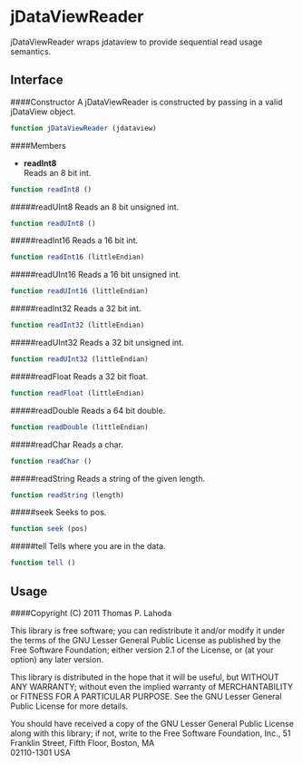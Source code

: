 jDataViewReader
===============

jDataViewReader wraps jdataview to provide sequential read usage semantics.

Interface
---------

####Constructor
A jDataViewReader is constructed by passing in a valid jDataView object.

```javascript
function jDataViewReader (jdataview)
```

####Members
+ **readInt8**  
Reads an 8 bit int.

```javascript
function readInt8 ()
```

#####readUInt8
Reads an 8 bit unsigned int.

```javascript
function readUInt8 ()
```

#####readInt16
Reads a 16 bit int.

```javascript
function readInt16 (littleEndian)
```

#####readUInt16
Reads a 16 bit unsigned int.

```javascript
function readUInt16 (littleEndian)
```

#####readInt32
Reads a 32 bit int.

```javascript
function readInt32 (littleEndian)
```

#####readUInt32
Reads a 32 bit unsigned int.

```javascript
function readUInt32 (littleEndian)
```

#####readFloat
Reads a 32 bit float.

```javascript
function readFloat (littleEndian)
```

#####readDouble
Reads a 64 bit double.

```javascript
function readDouble (littleEndian)
```

#####readChar
Reads a char.

```javascript
function readChar ()
```

#####readString
Reads a string of the given length.

```javascript
function readString (length)
```

#####seek
Seeks to pos.

```javascript
function seek (pos)
```

#####tell
Tells where you are in the data.

```javascript
function tell ()
```

Usage
-----


####Copyright (C) 2011 Thomas P. Lahoda

This library is free software; you can redistribute it and/or
modify it under the terms of the GNU Lesser General Public
License as published by the Free Software Foundation; either
version 2.1 of the License, or (at your option) any later version.

This library is distributed in the hope that it will be useful,
but WITHOUT ANY WARRANTY; without even the implied warranty of
MERCHANTABILITY or FITNESS FOR A PARTICULAR PURPOSE.  See the GNU
Lesser General Public License for more details.

You should have received a copy of the GNU Lesser General Public
License along with this library; if not, write to the Free Software
Foundation, Inc., 51 Franklin Street, Fifth Floor, Boston, MA  
02110-1301  USA


